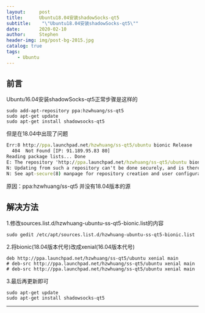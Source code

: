 ```yaml
---
layout:     post
title:      Ubuntu18.04安装shadowSocks-qt5
subtitle:    "\"Ubuntu18.04安装shadowSocks-qt5\""
date:       2020-02-10
author:     Stephen
header-img: img/post-bg-2015.jpg
catalog: true
tags:
    - Ubuntu
---
```



## 前言

Ubuntu16.04安装shadowSocks-qt5正常步骤是这样的
```shell
sudo add-apt-repository ppa:hzwhuang/ss-qt5
sudo apt-get update
sudo apt-get install shadowsocks-qt5
```
但是在18.04中出现了问题


```cmd
Err:8 http://ppa.launchpad.net/hzwhuang/ss-qt5/ubuntu bionic Release           
  404  Not Found [IP: 91.189.95.83 80]                             
Reading package lists... Done
E: The repository 'http://ppa.launchpad.net/hzwhuang/ss-qt5/ubuntu bionic Release' does not have a Release file.
N: Updating from such a repository can't be done securely, and is therefore disabled by default.
N: See apt-secure(8) manpage for repository creation and user configuration details.
```
原因：ppa:hzwhuang/ss-qt5 并没有18.04版本的源

## 解决方法

1.修改sources.list.d/hzwhuang-ubuntu-ss-qt5-bionic.list的内容

``` shell
sudo gedit /etc/apt/sources.list.d/hzwhuang-ubuntu-ss-qt5-bionic.list
```
2.将bionic(18.04版本代号)改成xenial(16.04版本代号)

```shell
deb http://ppa.launchpad.net/hzwhuang/ss-qt5/ubuntu xenial main
# deb-src http://ppa.launchpad.net/hzwhuang/ss-qt5/ubuntu xenial main
# deb-src http://ppa.launchpad.net/hzwhuang/ss-qt5/ubuntu xenial main
```

3.最后再更新即可

```shell
sudo apt-get update
sudo apt-get install shadowsocks-qt5
```



---




